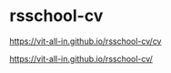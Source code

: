 # rsschool-cv

https://vit-all-in.github.io/rsschool-cv/cv

https://vit-all-in.github.io/rsschool-cv/